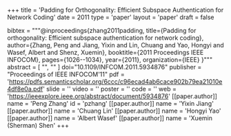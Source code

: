 +++
title = 'Padding for Orthogonality: Efficient Subspace Authentication for Network Coding'
date = 2011
type = 'paper'
layout = 'paper'
draft = false

bibtex = """@inproceedings{zhang2011padding,
  title={Padding for orthogonality: Efficient subspace authentication for network coding},
  author={Zhang, Peng and Jiang, Yixin and Lin, Chuang and Yao, Hongyi and Wasef, Albert and Shenz, Xuemin},
  booktitle={2011 Proceedings IEEE INFOCOM},
  pages={1026--1034},
  year={2011},
  organization={IEEE}
}"""
abstract = [
    "",
    ""
]
doi="10.1109/INFCOM.2011.5934876"
publisher = "Proceedings of IEEE INFOCOM'11"
pdf = 'https://pdfs.semanticscholar.org/6ccc/c96ecad4ab6cace902b79ea21010e4df8e0a.pdf'
slide = ''
video = ''
poster = ''
code = ''
web = 'https://ieeexplore.ieee.org/abstract/document/5934876'
[[paper.author]]
    name = 'Peng Zhang'
    id = 'pzhang'
[[paper.author]]
    name = 'Yixin Jiang'
[[paper.author]]
    name = 'Chuang Lin'
[[paper.author]]
    name = 'Hongyi Yao'
[[paper.author]]
    name = 'Albert Wasef'
[[paper.author]]
    name = 'Xuemin (Sherman) Shen'
+++
